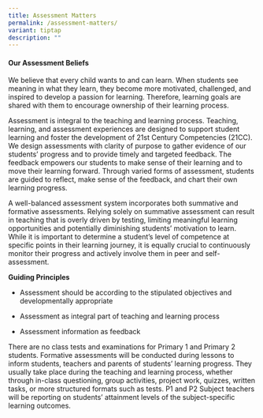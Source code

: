 ```yaml
---
title: Assessment Matters
permalink: /assessment-matters/
variant: tiptap
description: ""
---
```

<h4><strong>Our Assessment Beliefs</strong></h4>
<p>We believe that every child wants to and can learn. When students see
meaning in what they learn, they become more motivated, challenged, and
inspired to develop a passion for learning. Therefore, learning goals are
shared with them to encourage ownership of their learning process.</p>
<p>Assessment is integral to the teaching and learning process. Teaching,
learning, and assessment experiences are designed to support student learning
and foster the development of 21st Century Competencies (21CC). We design
assessments with clarity of purpose to gather evidence of our students’
progress and to provide timely and targeted feedback. The feedback empowers
our students to make sense of their learning and to move their learning
forward. Through varied forms of assessment, students are guided to reflect,
make sense of the feedback, and chart their own learning progress.</p>
<p>A well-balanced assessment system incorporates both summative and formative
assessments. Relying solely on summative assessment can result in teaching
that is overly driven by testing, limiting meaningful learning opportunities
and potentially diminishing students’ motivation to learn. While it is
important to determine a student’s level of competence at specific points
in their learning journey, it is equally crucial to continuously monitor
their progress and actively involve them in peer and self-assessment.</p>
<p><strong>Guiding Principles</strong>
</p>
<ul data-tight="true" class="tight">
<li>
<p>Assessment should be according to the stipulated objectives and developmentally
appropriate</p>
</li>
<li>
<p>Assessment as integral part of teaching and learning process</p>
</li>
<li>
<p>Assessment information as feedback</p>
</li>
</ul>
<p>There are no class tests and examinations for Primary 1 and Primary 2
students. Formative assessments will be conducted during lessons to inform
students, teachers and parents of students’ learning progress. They usually
take place during the teaching and learning process, whether through in-class
questioning, group activities, project work, quizzes, written tasks, or
more structured formats such as tests. P1 and P2 Subject teachers will
be reporting on students’ attainment levels of the subject-specific learning
outcomes.</p>
<p>
<br>
</p>